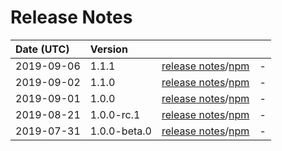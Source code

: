 # Release Notes

| Date (UTC) | Version |  |  |
| :-- | :-- | :--: | :-- |
| 2019-09-06 | 1.1.1 | [release notes](v1.1.1/README.md)/[npm](https://www.npmjs.com/package/@myanmartools/zawgyi-unicode-translit-rules/v/v1.1.1) | - |
| 2019-09-02 | 1.1.0 | [release notes](v1.1.0/README.md)/[npm](https://www.npmjs.com/package/@myanmartools/zawgyi-unicode-translit-rules/v/v1.1.0) | - |
| 2019-09-01 | 1.0.0 | [release notes](v1.0.0/README.md)/[npm](https://www.npmjs.com/package/@myanmartools/zawgyi-unicode-translit-rules/v/v1.0.0) | - |
| 2019-08-21 | 1.0.0-rc.1 | [release notes](v1.0.0-rc.1/README.md)/[npm](https://www.npmjs.com/package/@myanmartools/zawgyi-unicode-translit-rules/v/v1.0.0-rc.1) | - |
| 2019-07-31 | 1.0.0-beta.0 | [release notes](v1.0.0-beta.0/README.md)/[npm](https://www.npmjs.com/package/@myanmartools/zawgyi-unicode-translit-rules/v/1.0.0-beta.0) | - |
